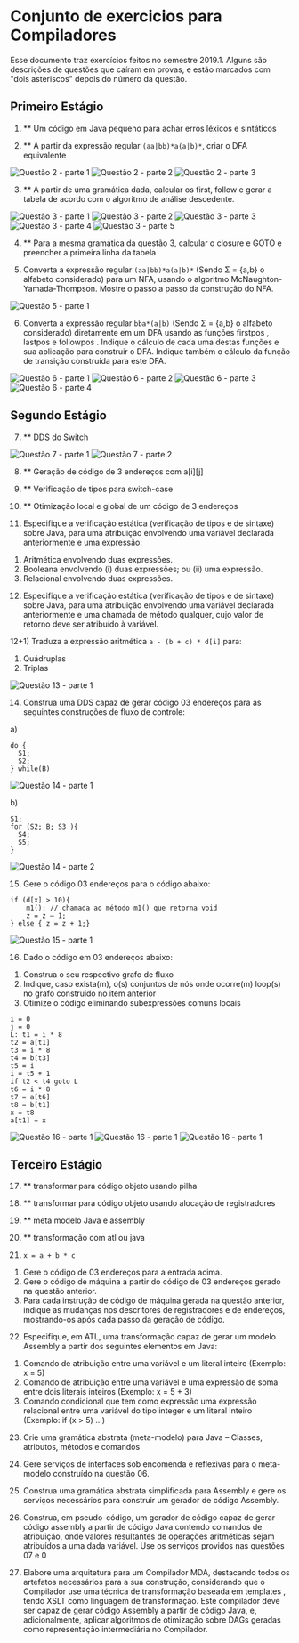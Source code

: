 # Conjunto de exercicios para Compiladores

Esse documento traz exercícios feitos no semestre 2019.1. Alguns são descrições de questões que caíram em provas, e estão marcados com "dois asteriscos" depois do número da questão.

## Primeiro Estágio


1) \*\* Um código em Java pequeno para achar erros léxicos e sintáticos

2) \*\* A partir da expressão regular ``(aa|bb)*a(a|b)*``, criar o DFA equivalente

![Questão 2 - parte 1](https://imgur.com/zkL7OdU.png)
![Questão 2 - parte 2](https://imgur.com/vaPuEU3.png)
![Questão 2 - parte 3](https://imgur.com/f54xuTV.png)

3) \*\* A partir de uma gramática dada, calcular os first, follow e gerar a tabela de acordo com o algoritmo de análise descedente.

![Questão 3 - parte 1](https://imgur.com/RgI4JaR.png)
![Questão 3 - parte 2](https://imgur.com/TIqZw5W.png)
![Questão 3 - parte 3](https://imgur.com/PKRuOHB.png)
![Questão 3 - parte 4](https://imgur.com/b2hHJFA.png)
![Questão 3 - parte 5](https://imgur.com/FseOCtj.png)

4) \*\* Para a mesma gramática da questão 3, calcular o closure e GOTO e preencher a primeira linha da tabela

5) Converta a expressão regular ``(aa|bb)*a(a|b)*`` (Sendo Σ = {a,b} o alfabeto considerado) para um NFA, usando o algoritmo McNaughton-Yamada-Thompson. Mostre o passo a passo da construção do NFA.

![Questão 5 - parte 1](https://imgur.com/gNr2ubX.png)

6) Converta a expressão regular ``bba*(a|b)`` (Sendo Σ = {a,b} o alfabeto considerado) diretamente em um DFA usando as funções firstpos , lastpos e followpos . Indique o cálculo de cada uma destas funções e sua aplicação para construir o DFA. Indique também o cálculo da função de transição construída para este DFA.

![Questão 6 - parte 1](https://imgur.com/3ZWSO4H.png)
![Questão 6 - parte 2](https://imgur.com/DqfhnPm.png)
![Questão 6 - parte 3](https://imgur.com/OIMnSs3.png)
![Questão 6 - parte 4](https://imgur.com/9N9EA7N.png)


## Segundo Estágio

7) \*\* DDS do Switch

![Questão 7 - parte 1](https://imgur.com/Zy96VWi.png)
![Questão 7 - parte 2](https://imgur.com/Ypfodn0.png)

8) \*\* Geração de código de 3 endereços com a[i][j]


9) \*\* Verificação de tipos para switch-case

10) \*\* Otimização local e global de um código de 3 endereços

11) Especifique a verificação estática (verificação de tipos e de sintaxe) sobre Java, para uma atribuição envolvendo uma variável declarada anteriormente e uma expressão:
1. Aritmética envolvendo duas expressões.
2. Booleana envolvendo (i) duas expressões; ou (ii) uma expressão.
3. Relacional envolvendo duas expressões.

12) Especifique a verificação estática (verificação de tipos e de sintaxe) sobre Java, para uma atribuição envolvendo uma variável declarada anteriormente e uma chamada de método qualquer, cujo valor de retorno deve ser atribuído à variável.

12+1) Traduza a expressão aritmética ``a - (b + c) * d[i]`` para:
1. Quádruplas
2. Triplas

![Questão 13 - parte 1](https://imgur.com/f1pLeun.png)


14) Construa uma DDS capaz de gerar código 03 endereços para as seguintes construções de fluxo de controle:

a)

```
do {
  S1;
  S2;
} while(B)
```

![Questão 14 - parte 1](https://imgur.com/sSKhgXN.png)

b)

```
S1;
for (S2; B; S3 ){
  S4;
  S5;
}
```

![Questão 14 - parte 2](https://imgur.com/pjqqNO9.png)

15)  Gere o código 03 endereços para o código abaixo:

```
if (d[x] > 10){
    m1(); // chamada ao método m1() que retorna void
    z = z – 1;
} else { z = z + 1;}
```

![Questão 15 - parte 1](https://imgur.com/h03RAVD.png)

16) Dado o código em 03 endereços abaixo:
1. Construa o seu respectivo grafo de fluxo
2. Indique, caso exista(m), o(s) conjuntos de nós onde ocorre(m) loop(s) no grafo construído no item anterior
3. Otimize o código eliminando subexpressões comuns locais

```
i = 0
j = 0
L: t1 = i * 8
t2 = a[t1]
t3 = i * 8
t4 = b[t3]
t5 = i
i = t5 + 1
if t2 < t4 goto L
t6 = i * 8
t7 = a[t6]
t8 = b[t1]
x = t8
a[t1] = x
```
![Questão 16 - parte 1](https://imgur.com/rVSQvoS.png)
![Questão 16 - parte 1](https://imgur.com/mRm96aF.png)
![Questão 16 - parte 1](https://imgur.com/bzTRpvO.png)

## Terceiro Estágio

17) \*\* transformar para código objeto usando pilha

18) \*\* transformar para código objeto usando alocação de registradores

19) \*\* meta modelo Java e assembly

20) \*\* transformação com atl ou java

21) ``x = a + b * c``

1. Gere o código de 03 endereços para a entrada acima.
2. Gere o código de máquina a partir do código de 03 endereços gerado na questão anterior.
3. Para cada instrução de código de máquina gerada na questão anterior, indique as mudanças nos descritores de registradores e de endereços, mostrando-os após cada passo da geração de código.

22) Especifique, em ATL, uma transformação capaz de gerar um modelo Assembly a partir dos seguintes elementos em Java:

1. Comando de atribuição entre uma variável e um literal inteiro (Exemplo: x = 5)
2. Comando de atribuição entre uma variável e uma expressão de soma entre dois literais inteiros (Exemplo: x = 5 + 3)
3. Comando condicional que tem como expressão uma expressão relacional entre uma variável do tipo integer e um literal inteiro (Exemplo: if (x > 5) ...)

23) Crie uma gramática abstrata (meta-modelo) para Java – Classes, atributos, métodos e comandos

24) Gere serviços de interfaces sob encomenda e reflexivas para o meta-modelo construído na questão 06.

25) Construa uma gramática abstrata simplificada para Assembly e gere os serviços necessários para construir um gerador de código Assembly.

26) Construa, em pseudo-código, um gerador de código capaz de gerar código assembly a partir de código Java contendo comandos de atribuição, onde valores resultantes de operações aritméticas sejam atribuídos a uma dada variável. Use os serviços providos nas questões 07 e 0

27) Elabore uma arquitetura para um Compilador MDA, destacando todos os artefatos necessários para a sua construção, considerando que o Compilador use uma técnica de transformação baseada em templates , tendo XSLT como linguagem de transformação. Este compilador deve ser capaz de gerar código Assembly a partir de código Java, e, adicionalmente, aplicar algoritmos de otimização sobre DAGs geradas como representação intermediária no Compilador.
